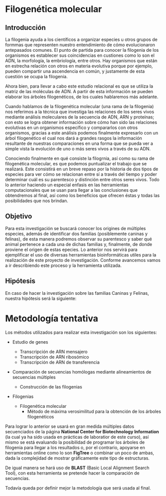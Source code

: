 # Filogenética molecular

## Introducción

La filogenia ayuda a los científicos a organizar especies u otros grupos de formmas que representen nuestro
entendimiento de cómo evolucionaron antepasados comunes. El punto de partida para conocer la filogenia de los
organismos es establecer sus coincidencias en custiones como lo son el ADN, la morfología, la embriología, entre
otros. Hay organismos que están en estrecha relación con otros en materia evolutiva porque por ejemplo,
pueden compartir una ascendencia en común, y justamente de esta cuestión se ocupa la filogenia.

Ahora bien, para llevar a cabo este estudio relacional es que se utiliza la matriz de las moléculas de ADN. A partir
de esta información se pueden elaborar los árboles filogenéticos, de los cuales hablaremos más adelante.

Cuando hablamos de la filogenética molecular (una rama de la filogenia) nos referimos a la técnica que investiga las relaciones
de los seres vivos mediante análisis moleculares de la secuencia de ADN, ARN y proteínas; con esto se logra obtener información
sobre cómo han sido las relaciones evolutivas en un organismos específico y compararlos con otros organismos, gracias a este análisis
podemos finalmente expresarlo con un árbol filogenético el cual nos dará a grandes rasgos la información resultante de nuestras 
comparaciones en una forma que se pueda ver a simple vista la evolución de uno o más seres vivos a través de su ADN.

Conociendo finalmente en qué consiste la filogrnia, así como su rama de filogenética molecular, es que podemos puntualizar el trabajo
que se realizará. Este consistirá en un breve repaso por la historia de dos tipos de especies para ver cómo se relacionan entre sí a través
del tiempo y poder determinar cuál es su parentesco y distinción entre otros seres vivos. Todo lo anterior haciendo un especial enfasis en las herramientas
computacionales que se usan para llegar a las conclusiones que obtendremos al final, así como los beneficios que ofrecen éstas y 
todas las posibilidades que nos brindan.

## Objetivo

Para esta investigación se buscará conocer los origines de múltiples especies, además de identificar dos familias (posiblemente caninas y felinas),
de esta manera podremos observar su parentesco y saber qué animal pertenece a cada una de dichas familias y, finalmente, de donde proviene el origen 
de estas epecies. Lo anterior nos servirá para ejemplificar el uso de diversas herramientas bioinformáticas utiles para la realización de este
proyecto de investigación. Conforme avancemos vamos a ir describiendo este proceso y la herramienta utilizada.

## Hipótesis

En caso de hacer la investigación sobre las familias Caninas y Felinas, nuestra hipótesis será la siguiente:

> 

# Metodología tentativa

Los métodos utilizados para realizar esta investigación son los siguientes:

* Estudio de genes
    + Transcripción de ARN mensajero
    + Transcripción de ARN ribosómico
    + Transcripción de ARN de transferencia

* Comparación de secuencias homólogas mediante alineamientos de secuencias múltiples
    + Construcción de las filogenias

* Filogenias
    + Filogenética molecular
        - Método de máxima verosimilitud para la obtención de los árboles filogenéticos

Para lograr lo anterior se usará en gran medida múltiples datos secuenciados de la página
**National Center for Biotechnology Information** (la cual ya ha sido usada en prácticas de laboratior
de este curso), así mismo se está evaluando la posibilidad de programar los árboles de filogenia para
llegar a los resultados o, por el contrario, apoyarse en herramientas online como lo son **FigTree** o
combinar un poco de ambas, dada la complejidad de mostrar gráficamente este tipo de estructuras.

De igual manera se hará uso de **BLAST** (Basic Local Alignment Search Tool), con esta herramienta se
pretende hacer la comparación de secuencias.

Todavía queda por definir mejor la metodología que será usada al final.